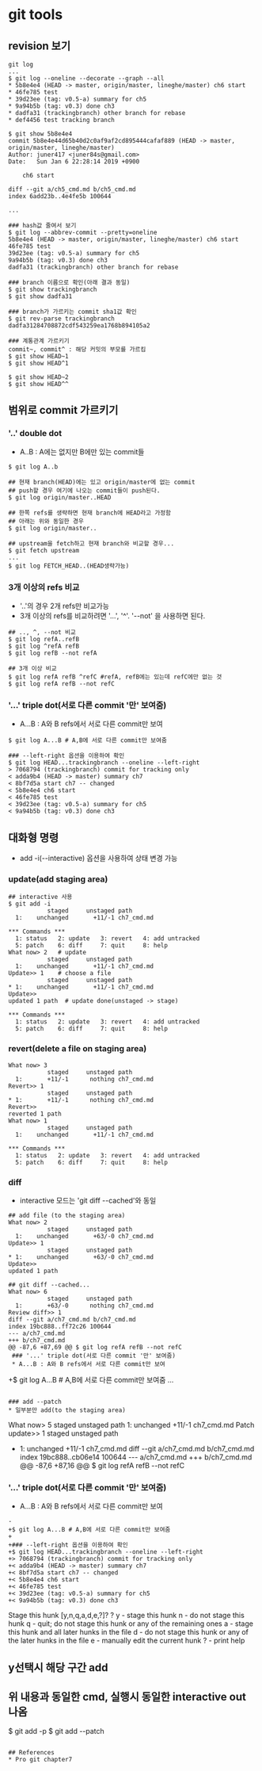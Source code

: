 # git tools

## revision 보기    
```
git log 
...
$ git log --oneline --decorate --graph --all
* 5b8e4e4 (HEAD -> master, origin/master, lineghe/master) ch6 start
* 46fe785 test
* 39d23ee (tag: v0.5-a) summary for ch5
* 9a94b5b (tag: v0.3) done ch3
* dadfa31 (trackingbranch) other branch for rebase
* def4456 test tracking branch

$ git show 5b8e4e4
commit 5b8e4e44d65b40d2c0af9af2cd895444cafaf889 (HEAD -> master, origin/master, lineghe/master)
Author: juner417 <juner84s@gmail.com>
Date:   Sun Jan 6 22:28:14 2019 +0900

    ch6 start

diff --git a/ch5_cmd.md b/ch5_cmd.md
index 6add23b..4e4fe5b 100644

...

### hash값 줄여서 보기 
$ git log --abbrev-commit --pretty=oneline
5b8e4e4 (HEAD -> master, origin/master, lineghe/master) ch6 start
46fe785 test
39d23ee (tag: v0.5-a) summary for ch5
9a94b5b (tag: v0.3) done ch3
dadfa31 (trackingbranch) other branch for rebase

### branch 이름으로 확인(아래 결과 동일)
$ git show trackingbranch
$ git show dadfa31

### branch가 가르키는 commit sha1값 확인 
$ git rev-parse trackingbranch
dadfa31284708872cdf543259ea1768b894105a2

### 계통관계 가르키기
commit~, commit^ : 해당 커밋의 부모를 가르킴
$ git show HEAD~1
$ git show HEAD^1

$ git show HEAD~2
$ git show HEAD^^
```

## 범위로 commit 가르키기
### '..' double dot
* A..B : A에는 없지만 B에만 있는 commit들
```
$ git log A..b

## 현재 branch(HEAD)에는 있고 origin/master에 없는 commit
## push할 경우 여기에 나오는 commit들이 push된다. 
$ git log origin/master..HEAD

## 한쪽 refs를 생략하면 현재 branch에 HEAD라고 가정함
## 아래는 위와 동일한 경우
$ git log origin/master..

## upstream을 fetch하고 현재 branch와 비교할 경우...
$ git fetch upstream
...
$ git log FETCH_HEAD..(HEAD생략가능)

```

### 3개 이상의 refs 비교
* '..'의 경우 2개 refs만 비교가능
* 3개 이상의 refs를 비교하려면 '...', '^'. '--not' 을 사용하면 된다. 
```
## .., ^, --not 비교
$ git log refA..refB
$ git log ^refA refB
$ git log refB --not refA

## 3개 이상 비교
$ git log refA refB ^refC #refA, refB에는 있는데 refC에만 없는 것
$ git log refA refB --not refC 
```

### '...' triple dot(서로 다른 commit '만' 보여줌)
* A...B : A와 B refs에서 서로 다른 commit만 보여
```
$ git log A...B # A,B에 서로 다른 commit만 보여줌

### --left-right 옵션을 이용하여 확인
$ git log HEAD...trackingbranch --oneline --left-right
> 7068794 (trackingbranch) commit for tracking only
< adda9b4 (HEAD -> master) summary ch7
< 8bf7d5a start ch7 -- changed
< 5b8e4e4 ch6 start
< 46fe785 test
< 39d23ee (tag: v0.5-a) summary for ch5
< 9a94b5b (tag: v0.3) done ch3
```

## 대화형 명령
* add -i(--interactive) 옵션을 사용하여 상태 변경 가능

### update(add staging area)
```
## interactive 사용
$ git add -i
           staged     unstaged path
  1:    unchanged       +11/-1 ch7_cmd.md

*** Commands ***
  1: status	  2: update	  3: revert	  4: add untracked
  5: patch	  6: diff	  7: quit	  8: help
What now> 2   # update
           staged     unstaged path
  1:    unchanged       +11/-1 ch7_cmd.md
Update>> 1    # choose a file
           staged     unstaged path
* 1:    unchanged       +11/-1 ch7_cmd.md
Update>>
updated 1 path  # update done(unstaged -> stage)

*** Commands ***
  1: status	  2: update	  3: revert	  4: add untracked
  5: patch	  6: diff	  7: quit	  8: help

```

### revert(delete a file on staging area)
```
What now> 3
           staged     unstaged path
  1:       +11/-1      nothing ch7_cmd.md
Revert>> 1
           staged     unstaged path
* 1:       +11/-1      nothing ch7_cmd.md
Revert>>
reverted 1 path
What now> 1
           staged     unstaged path
  1:    unchanged       +11/-1 ch7_cmd.md

*** Commands ***
  1: status	  2: update	  3: revert	  4: add untracked
  5: patch	  6: diff	  7: quit	  8: help

```

### diff
* interactive 모드는 'git diff --cached'와 동일
```
## add file (to the staging area)
What now> 2
           staged     unstaged path
  1:    unchanged       +63/-0 ch7_cmd.md
Update>> 1
           staged     unstaged path
* 1:    unchanged       +63/-0 ch7_cmd.md
Update>>
updated 1 path

## git diff --cached...
What now> 6
           staged     unstaged path
  1:       +63/-0      nothing ch7_cmd.md
Review diff>> 1
diff --git a/ch7_cmd.md b/ch7_cmd.md
index 19bc888..ff72c26 100644
--- a/ch7_cmd.md
+++ b/ch7_cmd.md
@@ -87,6 +87,69 @@ $ git log refA refB --not refC
 ### '...' triple dot(서로 다른 commit '만' 보여줌)
 * A...B : A와 B refs에서 서로 다른 commit만 보여
 ```
+$ git log A...B # A,B에 서로 다른 commit만 보여줌
...

```

### add --patch
* 일부분만 add(to the staging area)
```
What now> 5
           staged     unstaged path
  1:    unchanged       +11/-1 ch7_cmd.md
Patch update>> 1
           staged     unstaged path
* 1:    unchanged       +11/-1 ch7_cmd.md
diff --git a/ch7_cmd.md b/ch7_cmd.md
index 19bc888..cb06e14 100644
--- a/ch7_cmd.md
+++ b/ch7_cmd.md
@@ -87,6 +87,16 @@ $ git log refA refB --not refC
 ### '...' triple dot(서로 다른 commit '만' 보여줌)
 * A...B : A와 B refs에서 서로 다른 commit만 보여
 ```
-
+$ git log A...B # A,B에 서로 다른 commit만 보여줌
+
+### --left-right 옵션을 이용하여 확인
+$ git log HEAD...trackingbranch --oneline --left-right
+> 7068794 (trackingbranch) commit for tracking only
+< adda9b4 (HEAD -> master) summary ch7
+< 8bf7d5a start ch7 -- changed
+< 5b8e4e4 ch6 start
+< 46fe785 test
+< 39d23ee (tag: v0.5-a) summary for ch5
+< 9a94b5b (tag: v0.3) done ch3
 ```

Stage this hunk [y,n,q,a,d,e,?]? ?
y - stage this hunk
n - do not stage this hunk
q - quit; do not stage this hunk or any of the remaining ones
a - stage this hunk and all later hunks in the file
d - do not stage this hunk or any of the later hunks in the file
e - manually edit the current hunk
? - print help

## y선택시 해당 구간 add
## 위 내용과 동일한 cmd, 실행시 동일한 interactive out 나옴
$ git add -p
$ git add --patch
```

## References
* Pro git chapter7

